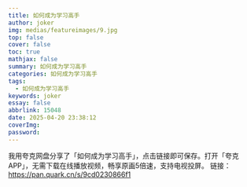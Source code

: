 ```yaml
---
title: 如何成为学习高手
author: joker
img: medias/featureimages/9.jpg
top: false
cover: false
toc: true
mathjax: false
summary: 如何成为学习高手
categories: 如何成为学习高手
tags:
  - 如何成为学习高手
keywords: joker
essay: false
abbrlink: 15048
date: 2025-04-20 23:38:12
coverImg:
password:
---
```


我用夸克网盘分享了「如何成为学习高手」，点击链接即可保存。打开「夸克APP」，无需下载在线播放视频，畅享原画5倍速，支持电视投屏。
链接：https://pan.quark.cn/s/9cd0230866f1
